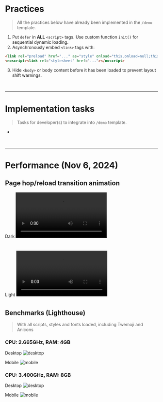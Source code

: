 # Practices
> All the practices below have already been implemented in the `/demo` template.
1. Put `defer` in **ALL** `<script>` tags. Use custom function `init()` for sequential dynamic loading.
2. Asynchronously embed `<link>` tags with:
```html
<link rel="preload" href="..." as="style" onload="this.onload=null;this.rel='stylesheet'">
<noscript><link rel="stylesheet" href="..."></noscript>
```
3. Hide `<body>` or body content before it has been loaded to prevent layout shift warnings.

<br>
<hr>

# Implementation tasks
> Tasks for developer(s) to integrate into `/demo` template.
- 

<br>
<hr>

# Performance (Nov 6, 2024)
## Page hop/reload transition animation

Dark
<video src='https://github.com/user-attachments/assets/8cecf4cc-5376-4c12-bbea-3312bd15160b' width=300/>

#

Light
<video src='https://github.com/user-attachments/assets/fc9b68ad-2cc5-48af-b98f-7aeedbceee2b' width=300/>

#

## Benchmarks (Lighthouse)
> With all scripts, styles and fonts loaded, including Twemoji and Anicons

### CPU: 2.665GHz, RAM: 4GB

Desktop
![desktop](https://github.com/user-attachments/assets/bcadf448-c97e-4661-9d78-d6f54910fcae)

Mobile
![mobile](https://github.com/user-attachments/assets/8251b7fe-afee-4b84-adaf-67309d628c39)

### CPU: 3.400GHz, RAM: 8GB

Desktop
![desktop](https://github.com/user-attachments/assets/2036976f-3ca3-4314-9960-523f00a33bdc)

Mobile
![mobile](https://github.com/user-attachments/assets/b94fcd03-d604-4126-918d-6001c94e57f7)

